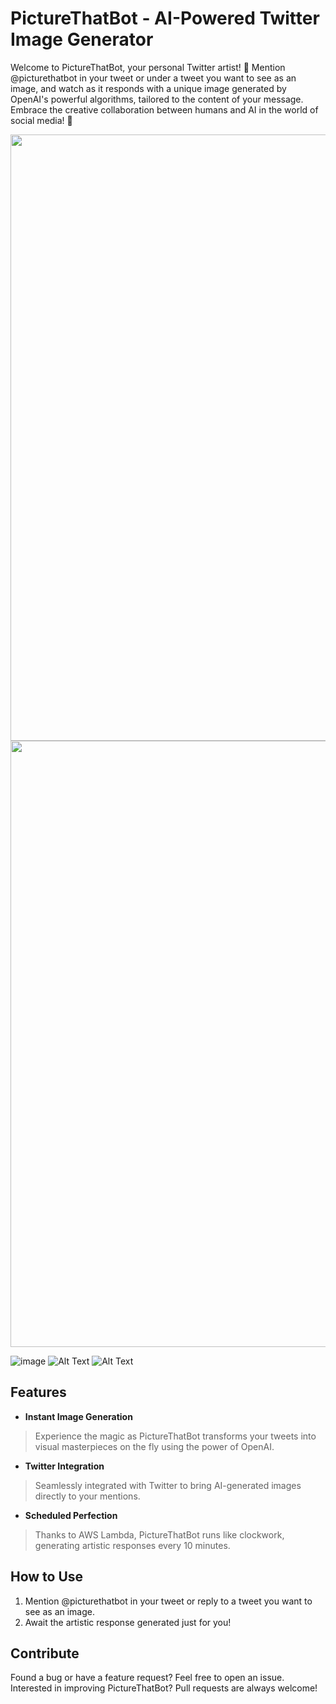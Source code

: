 # PictureThatBot - AI-Powered Twitter Image Generator

Welcome to PictureThatBot, your personal Twitter artist! 🎨 Mention @picturethatbot in your tweet or under a tweet you want to see as an image, and watch as it responds with a unique image generated by OpenAI's powerful algorithms, tailored to the content of your message. Embrace the creative collaboration between humans and AI in the world of social media! 🚀

<img src=assets/README1.png width="768" height="970"> <img src=assets/README1.png width="768" height="970">

![image](assets/README1.png)
![Alt Text](assets/README2.png)
![Alt Text](assets/README3.png)

## Features

- __Instant Image Generation__

<blockquote>
Experience the magic as PictureThatBot transforms your tweets into visual masterpieces on the fly using the power of OpenAI.
</blockquote>

- __Twitter Integration__

<blockquote>
Seamlessly integrated with Twitter to bring AI-generated images directly to your mentions.
</blockquote>
 
- __Scheduled Perfection__
 
<blockquote>
Thanks to AWS Lambda, PictureThatBot runs like clockwork, generating artistic responses every 10 minutes.
</blockquote>

## How to Use

1. Mention @picturethatbot in your tweet or reply to a tweet you want to see as an image.
2. Await the artistic response generated just for you!

## Contribute

Found a bug or have a feature request? Feel free to open an issue.
Interested in improving PictureThatBot? Pull requests are always welcome!
